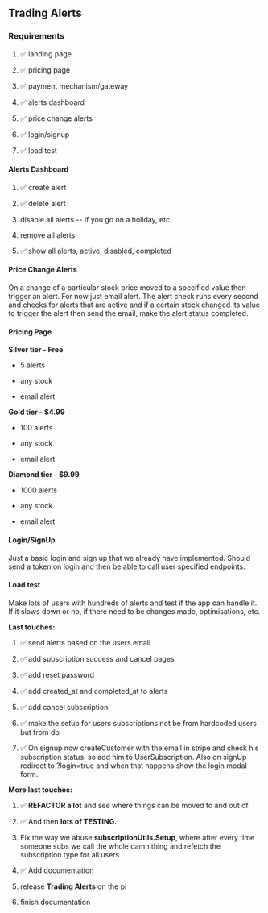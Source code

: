 <h2><strong>Trading Alerts</strong></h2>
<p></p>
<h3>Requirements</h3>
<ol>
  <li><p>✅ landing page</p></li>
  <li><p>✅ pricing page</p></li>
  <li><p>✅ payment mechanism/gateway</p></li>
  <li><p>✅ alerts dashboard</p></li>
  <li><p>✅ price change alerts</p></li>
  <li><p>✅ login/signup</p></li>
  <li><p>✅ load test</p></li>
</ol>
<p></p>
<h4>Alerts Dashboard</h4>
<ol>
  <li><p>✅ create alert</p></li>
  <li><p>✅ delete alert</p></li>
  <li><p>disable all alerts -- if you go on a holiday, etc.</p></li>
  <li><p>remove all alerts</p></li>
  <li><p>✅ show all alerts, active, disabled, completed</p></li>
</ol>
<p></p>
<h4>Price Change Alerts</h4>
<p>
  On a change of a particular stock price moved to a specified value then
  trigger an alert. For now just email alert. The alert check runs every second
  and checks for alerts that are active and if a certain stock changed its value
  to trigger the alert then send the email, make the alert status completed.
</p>
<p></p>
<h4>Pricing Page</h4>
<p><strong>Silver tier - Free</strong></p>
<ul>
  <li><p>5 alerts</p></li>
  <li><p>any stock</p></li>
  <li><p>email alert</p></li>
</ul>
<p></p>
<p><strong>Gold tier - $4.99</strong></p>
<ul>
  <li><p>100 alerts</p></li>
  <li><p>any stock</p></li>
  <li><p>email alert</p></li>
</ul>
<p></p>
<p><strong>Diamond tier - $9.99</strong></p>
<ul>
  <li><p>1000 alerts</p></li>
  <li><p>any stock</p></li>
  <li>
    <p>email alert</p>
    <p></p>
  </li>
</ul>
<p></p>
<h4>Login/SignUp</h4>
<p>
  Just a basic login and sign up that we already have implemented. Should send a
  token on login and then be able to call user specified endpoints.
</p>
<p></p>
<h4>Load test</h4>
<p>
  Make lots of users with hundreds of alerts and test if the app can handle it.
  If it slows down or no, if there need to be changes made, optimisations, etc.
</p>
<p></p>
<p><strong>Last touches:</strong></p>
<ol>
  <li><p>✅ send alerts based on the users email</p></li>
  <li><p>✅ add subscription success and cancel pages</p></li>
  <li><p>✅ add reset password</p></li>
  <li><p>✅ add created_at and completed_at to alerts</p></li>
  <li><p>✅ add cancel subscription</p></li>
  <li>
    <p>
      ✅ make the setup for users subscriptions not be from hardcoded users but
      from db
    </p>
  </li>
  <li>
    <p>
      ✅ On signup now createCustomer with the email in stripe and check his
      subscription status. so add him to UserSubscription. Also on signUp
      redirect to ?login=true and when that happens show the login modal form.
    </p>
  </li>
</ol>
<p><strong>More last touches:</strong></p>

<ol>
  <li>
    <p>
      ✅ <strong>REFACTOR a lot</strong> and see where things can be moved to
      and out of.
    </p>
  </li>
  <li>
    <p>✅ And then <strong>lots of TESTING.</strong></p>
  </li>
  <li>
    <p>
      Fix the way we abuse <strong>subscriptionUtils.Setup</strong>, where after
      every time someone subs we call the whole damn thing and refetch the
      subscription type for all users
    </p>
  </li>
  <li><p>✅ Add documentation</p></li>
  <li>
    <p>release <strong>Trading Alerts</strong> on the pi</p>
  </li>
  <li><p>finish documentation</p></li>
</ol>
<p></p>

